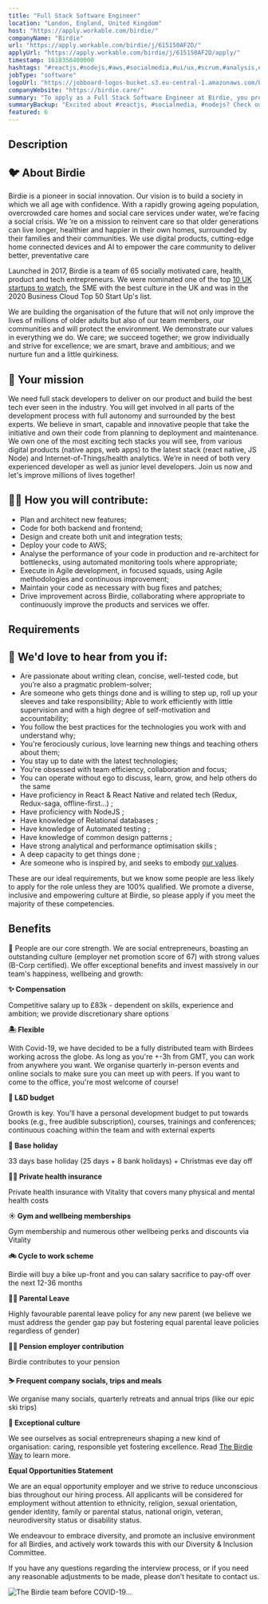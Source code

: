 ```yaml
---
title: "Full Stack Software Engineer"
location: "London, England, United Kingdom"
host: "https://apply.workable.com/birdie/"
companyName: "Birdie"
url: "https://apply.workable.com/birdie/j/615150AF2D/"
applyUrl: "https://apply.workable.com/birdie/j/615150AF2D/apply/"
timestamp: 1618358400000
hashtags: "#reactjs,#nodejs,#aws,#socialmedia,#ui/ux,#scrum,#analysis,#office,#operations,#monitoring"
jobType: "software"
logoUrl: "https://jobboard-logos-bucket.s3.eu-central-1.amazonaws.com/birdie"
companyWebsite: "https://birdie.care/"
summary: "To apply as a Full Stack Software Engineer at Birdie, you preferably need to have some knowledge of: #reactjs, #nodejs, #aws."
summaryBackup: "Excited about #reactjs, #socialmedia, #nodejs? Check out this job post!"
featured: 6
---
```


## Description

## 🐦 About Birdie

Birdie is a pioneer in social innovation. Our vision is to build a society in which we all age with confidence. With a rapidly growing ageing population, overcrowded care homes and social care services under water, we’re facing a social crisis. We ’re on a mission to reinvent care so that older generations can live longer, healthier and happier in their own homes, surrounded by their families and their communities. We use digital products, cutting-edge home connected devices and AI to empower the care community to deliver better, preventative care

Launched in 2017, Birdie is a team of 65 socially motivated care, health, product and tech entrepreneurs. We were nominated one of the top [10 UK startups to watch](https://www.eu-startups.com/2019/01/10-uk-startups-to-look-out-for-in-2019/), the SME with the best culture in the UK and was in the 2020 Business Cloud Top 50 Start Up's list.

We are building the organisation of the future that will not only improve the lives of millions of older adults but also of our team members, our communities and will protect the environment. We demonstrate our values in everything we do. We care; we succeed together; we grow individually and strive for excellence; we are smart, brave and ambitious; and we nurture fun and a little quirkiness.

## 🚀 Your mission

We need full stack developers to deliver on our product and build the best tech ever seen in the industry. You will get involved in all parts of the development process with full autonomy and surrounded by the best experts. We believe in smart, capable and innovative people that take the initiative and own their code from planning to deployment and maintenance. We own one of the most exciting tech stacks you will see, from various digital products (native apps, web apps) to the latest stack (react native, JS Node) and Internet-of-Things/health analytics. We’re in need of both very experienced developer as well as junior level developers. Join us now and let's improve millions of lives together!

## 🦸‍♀️ **How you will contribute:**

*   Plan and architect new features;
*   Code for both backend and frontend;
*   Design and create both unit and integration tests;
*   Deploy your code to AWS;
*   Analyse the performance of your code in production and re-architect for bottlenecks, using automated monitoring tools where appropriate;
*   Execute in Agile development, in focused squads, using Agile methodologies and continuous improvement;
*   Maintain your code as necessary with bug fixes and patches;
*   Drive improvement across Birdie, collaborating where appropriate to continuously improve the products and services we offer.

## Requirements

## 🤩 **We'd love to hear from you if:**

*   Are passionate about writing clean, concise, well-tested code, but you’re also a pragmatic problem-solver;
*   Are someone who gets things done and is willing to step up, roll up your sleeves and take responsibility; Able to work efficiently with little supervision and with a high degree of self-motivation and accountability;
*   You follow the best practices for the technologies you work with and understand why;
*   You're ferociously curious, love learning new things and teaching others about them;
*   You stay up to date with the latest technologies;
*   You're obsessed with team efficiency, collaboration and focus;
*   You can operate without ego to discuss, learn, grow, and help others do the same
*   Have proficiency in React & React Native and related tech (Redux, Redux-saga, offline-first...) ;
*   Have proficiency with NodeJS ;
*   Have knowledge of Relational databases ;
*   Have knowledge of Automated testing ;
*   Have knowledge of common design patterns ;
*   Have strong analytical and performance optimisation skills ;
*   A deep capacity to get things done ;
*   Are someone who is inspired by, and seeks to embody [our values](https://medium.com/birdiecare/setting-the-foundations-the-company-we-are-building-78e1c73c3b27).

These are our ideal requirements, but we know some people are less likely to apply for the role unless they are 100% qualified. We promote a diverse, inclusive and empowering culture at Birdie, so please apply if you meet the majority of these competencies.

## Benefits

🙌 People are our core strength. We are social entrepreneurs, boasting an outstanding culture (employer net promotion score of 67) with strong values (B-Corp certified). We offer exceptional benefits and invest massively in our team's happiness, wellbeing and growth:

**✨ Compensation**

Competitive salary up to £83k - dependent on skills, experience and ambition; we provide discretionary share options

**🏝 Flexible**

With Covid-19, we have decided to be a fully distributed team with Birdees working across the globe. As long as you're +-3h from GMT, you can work from anywhere you want. We organise quarterly in-person events and online socials to make sure you can meet up with peers. If you want to come to the office, you're most welcome of course!

**🌱 L&D budget**

Growth is key. You'll have a personal development budget to put towards books (e.g., free audible subscription), courses, trainings and conferences; continuous coaching within the team and with external experts

**🌴 Base holiday**

33 days base holiday (25 days + 8 bank holidays) + Christmas eve day off

**👩‍⚕️ Private health insurance**

Private health insurance with Vitality that covers many physical and mental health costs

**☀️ Gym and wellbeing memberships**

Gym membership and numerous other wellbeing perks and discounts via Vitality

**🚲 Cycle to work scheme**

Birdie will buy a bike up-front and you can salary sacrifice to pay-off over the next 12-36 months

**👼🏽 Parental Leave**

Highly favourable parental leave policy for any new parent (we believe we must address the gender gap pay but fostering equal parental leave policies regardless of gender)

**👵🏻 Pension employer contribution**

Birdie contributes to your pension

**⛷ Frequent company socials, trips and meals**

We organise many socials, quarterly retreats and annual trips (like our epic ski trips)

**🤗 Exceptional culture**

We see ourselves as social entrepreneurs shaping a new kind of organisation: caring, responsible yet fostering excellence. Read [The Birdie Way](https://birdie.care/blog/the-birdie-way-how-we-are-building-the-best-place-to-work-one-day-at-a-time) to learn more.

**Equal Opportunities Statement**

We are an equal opportunity employer and we strive to reduce unconscious bias throughout our hiring process. All applicants will be considered for employment without attention to ethnicity, religion, sexual orientation, gender identity, family or parental status, national origin, veteran, neurodiversity status or disability status.

We endeavour to embrace diversity, and promote an inclusive environment for all Birdies, and actively work towards this with our Diversity & Inclusion Committee.

If you have any questions regarding the interview process, or if you need any reasonable adjustments to be made, please don’t hesitate to contact us.

![](https://workablehr.s3.amazonaws.com/uploads/photos/342373/e0b28987347c16d2ed682d74d83d57c6.jpg "The Birdie team before COVID-19...")
